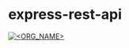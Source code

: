 # express-rest-api

[![<ORG_NAME>](https://circleci.com/gh/supr8sung/express-rest-api.svg?style=svg)](LINK)
